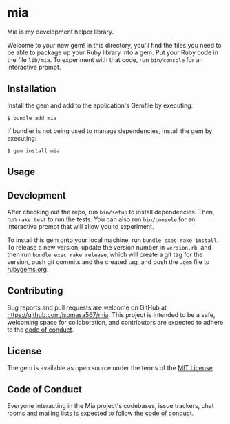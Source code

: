 # mia

Mia is my development helper library.

Welcome to your new gem! In this directory, you'll find the files you need to be able to package up your Ruby library into a gem. Put your Ruby code in the file `lib/mia`. To experiment with that code, run `bin/console` for an interactive prompt.

## Installation

Install the gem and add to the application's Gemfile by executing:

    $ bundle add mia

If bundler is not being used to manage dependencies, install the gem by executing:

    $ gem install mia

## Usage



## Development

After checking out the repo, run `bin/setup` to install dependencies. Then, run `rake test` to run the tests. You can also run `bin/console` for an interactive prompt that will allow you to experiment.

To install this gem onto your local machine, run `bundle exec rake install`. To release a new version, update the version number in `version.rb`, and then run `bundle exec rake release`, which will create a git tag for the version, push git commits and the created tag, and push the `.gem` file to [rubygems.org](https://rubygems.org).

## Contributing

Bug reports and pull requests are welcome on GitHub at https://github.com/isomasa567/mia. This project is intended to be a safe, welcoming space for collaboration, and contributors are expected to adhere to the [code of conduct](https://github.com/isomasa567/mia/blob/master/CODE_OF_CONDUCT.md).

## License

The gem is available as open source under the terms of the [MIT License](https://opensource.org/licenses/MIT).

## Code of Conduct

Everyone interacting in the Mia project's codebases, issue trackers, chat rooms and mailing lists is expected to follow the [code of conduct](https://github.com/isomasa567/mia/blob/master/CODE_OF_CONDUCT.md).

